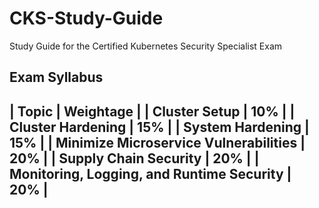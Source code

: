 # CKS-Study-Guide
Study Guide for the Certified Kubernetes Security Specialist Exam

Exam Syllabus
-----------------------------------------------------------
| Topic	                                     | Weightage  | 
| Cluster Setup	                             | 10%        |
| Cluster Hardening	                         | 15%        |
| System Hardening	                         | 15%        |
| Minimize Microservice Vulnerabilities	     | 20%        |
| Supply Chain Security	                     | 20%        |
| Monitoring, Logging, and Runtime Security	 | 20%        |
-----------------------------------------------------------


